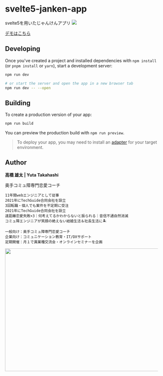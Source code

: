 # svelte5-janken-app
svelte5を用いたじゃんけんアプリ
![](https://i.gyazo.com/6cdb5756c86d3c5ee4df294b73bbcbc4.gif)

[デモはこちら](https://x.gd/FlAVk)

## Developing

Once you've created a project and installed dependencies with `npm install` (or `pnpm install` or `yarn`), start a development server:

```bash
npm run dev

# or start the server and open the app in a new browser tab
npm run dev -- --open
```

## Building

To create a production version of your app:

```bash
npm run build
```

You can preview the production build with `npm run preview`.

> To deploy your app, you may need to install an [adapter](https://kit.svelte.dev/docs/adapters) for your target environment.

## Author
**高橋 雄太 | Yuta Takahashi**

奥手コミュ障専門恋愛コーチ

```
11年間webエンジニアとして従事
2021年にTechGuide合同会社を設立
3回転職・個人でも案件を不定期に受注
2021年にTechGuide合同会社を設立
遠距離恋愛失敗×3｜何考えてるかわからないと振られる｜音信不通自然消滅
コミュ障エンジニアが笑顔の絶えない結婚生活＆社長生活に🏝

一般向け：奥手コミュ障専門恋愛コーチ
企業向け：コミュニケーション教育・IT/DXサポート
定期開催：月１で異業種交流会・オンラインセミナーを企画
```

<a href="https://x.gd/PWa42"><img src="https://cdn-ak.f.st-hatena.com/images/fotolife/l/love_and_tech/20230919/20230919205805.png" width="1200" height="405" loading="lazy" title="" class="hatena-fotolife" itemprop="image" /></a>
